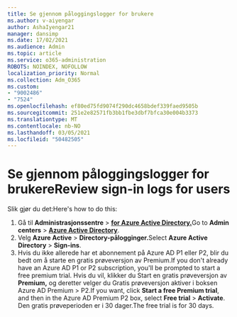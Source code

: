 ```yaml
---
title: Se gjennom påloggingslogger for brukere
ms.author: v-aiyengar
author: AshaIyengar21
manager: dansimp
ms.date: 17/02/2021
ms.audience: Admin
ms.topic: article
ms.service: o365-administration
ROBOTS: NOINDEX, NOFOLLOW
localization_priority: Normal
ms.collection: Adm_O365
ms.custom:
- "9002486"
- "7524"
ms.openlocfilehash: ef80ed75fd9074f290dc4658bdef339faed9505b
ms.sourcegitcommit: 251e2e82571fb3bb1fbe3dbf7bfca30e004b3373
ms.translationtype: MT
ms.contentlocale: nb-NO
ms.lasthandoff: 03/05/2021
ms.locfileid: "50482505"
---
```

# <a name="review-sign-in-logs-for-users"></a><span data-ttu-id="ec6b5-102">Se gjennom påloggingslogger for brukere</span><span class="sxs-lookup"><span data-stu-id="ec6b5-102">Review sign-in logs for users</span></span>

<span data-ttu-id="ec6b5-103">Slik gjør du det:</span><span class="sxs-lookup"><span data-stu-id="ec6b5-103">Here's how to do this:</span></span>

1. <span data-ttu-id="ec6b5-104">Gå til **Administrasjonssentre**  >  **[for Azure Active Directory.](https://go.microsoft.com/fwlink/p/?linkid=2067268)**</span><span class="sxs-lookup"><span data-stu-id="ec6b5-104">Go to **Admin centers** > **[Azure Active Directory](https://go.microsoft.com/fwlink/p/?linkid=2067268)**.</span></span>
1. <span data-ttu-id="ec6b5-105">Velg **Azure Active**  >  **Directory-pålogginger.**</span><span class="sxs-lookup"><span data-stu-id="ec6b5-105">Select **Azure Active Directory** > **Sign-ins**.</span></span>
1. <span data-ttu-id="ec6b5-106">Hvis du ikke allerede har et abonnement på Azure AD P1 eller P2, blir du bedt om å starte en gratis prøveversjon av Premium.</span><span class="sxs-lookup"><span data-stu-id="ec6b5-106">If you don't already have an Azure AD P1 or P2 subscription, you'll be prompted to start a free premium trial.</span></span> <span data-ttu-id="ec6b5-107">Hvis du vil, klikker du Start en gratis prøveversjon av **Premium,** og deretter velger du Gratis prøveversjon aktiver i boksen Azure AD Premium   >  P2.</span><span class="sxs-lookup"><span data-stu-id="ec6b5-107">If you want, click **Start a free Premium trial**, and then in the Azure AD Premium P2 box, select **Free trial** > **Activate**.</span></span> <span data-ttu-id="ec6b5-108">Den gratis prøveperioden er i 30 dager.</span><span class="sxs-lookup"><span data-stu-id="ec6b5-108">The free trial is for 30 days.</span></span>